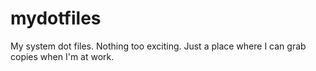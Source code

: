 # mydotfiles
My system dot files.
Nothing too exciting.
Just a place where I can grab copies when I'm at work.

